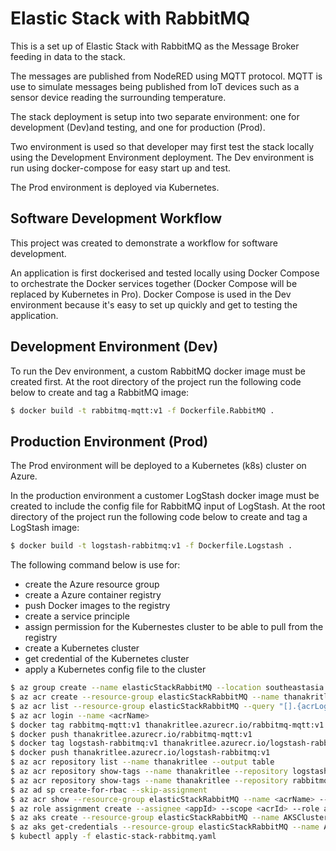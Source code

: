 # Elastic Stack with RabbitMQ

This is a set up of Elastic Stack with RabbitMQ as the Message Broker feeding in data to the stack.

The messages are published from NodeRED using MQTT protocol. MQTT is use to simulate messages being published from IoT devices such as a sensor device reading the surrounding  temperature.

The stack deployment is setup into two separate environment: one for development (Dev)and testing, and one for production (Prod).

Two environment is used so that developer may first test the stack locally using the Development Environment deployment. The Dev environment is run using docker-compose for easy start up and test.

The Prod environment is deployed via Kubernetes.

## Software Development Workflow

This project was created to demonstrate a workflow for software development. 

An application is first dockerised and tested locally using Docker Compose to orchestrate the Docker services together (Docker Compose will be replaced by Kubernetes in Pro). Docker Compose is used in the Dev environment because it's easy to set up quickly and get to testing the application.


## Development Environment (Dev)

To run the Dev environment, a custom RabbitMQ docker image must be created first. At the root directory of the project run the following code below to create and tag a RabbitMQ image:

```sh
$ docker build -t rabbitmq-mqtt:v1 -f Dockerfile.RabbitMQ .
```

## Production Environment (Prod)

The Prod environment will be deployed to a Kubernetes (k8s) cluster on Azure.

In the production environment a customer LogStash docker image must be created to include the config file for RabbitMQ input of LogStash. At the root directory of the project run the following code below to create and tag a LogStash image:

```sh
$ docker build -t logstash-rabbitmq:v1 -f Dockerfile.Logstash .
```

The following command below is use for:
- create the Azure resource group
- create a Azure container registry
- push Docker images to the registry
- create a service principle
- assign permission for the Kubernestes cluster to be able to pull from the registry
- create a Kubernetes cluster
- get credential of the Kubernetes cluster
- apply a Kubernetes config file to the cluster

```sh
$ az group create --name elasticStackRabbitMQ --location southeastasia
$ az acr create --resource-group elasticStackRabbitMQ --name thanakritlee --sku Basic
$ az acr list --resource-group elasticStackRabbitMQ --query "[].{acrLoginServer:loginServer}" --output table
$ az acr login --name <acrName>
$ docker tag rabbitmq-mqtt:v1 thanakritlee.azurecr.io/rabbitmq-mqtt:v1
$ docker push thanakritlee.azurecr.io/rabbitmq-mqtt:v1
$ docker tag logstash-rabbitmq:v1 thanakritlee.azurecr.io/logstash-rabbitmq:v1
$ docker push thanakritlee.azurecr.io/logstash-rabbitmq:v1
$ az acr repository list --name thanakritlee --output table
$ az acr repository show-tags --name thanakritlee --repository logstash-rabbitmq --output table
$ az acr repository show-tags --name thanakritlee --repository rabbitmq-mqtt --output table
$ az ad sp create-for-rbac --skip-assignment
$ az acr show --resource-group elasticStackRabbitMQ --name <acrName> --query "id" --output tsv
$ az role assignment create --assignee <appId> --scope <acrId> --role acrpull
$ az aks create --resource-group elasticStackRabbitMQ --name AKSCluster --node-count 2 --service-principal <appId> --client-secret <password> --generate-ssh-keys --no-wait
$ az aks get-credentials --resource-group elasticStackRabbitMQ --name AKSCluster --overwrite-existing
$ kubectl apply -f elastic-stack-rabbitmq.yaml
```
